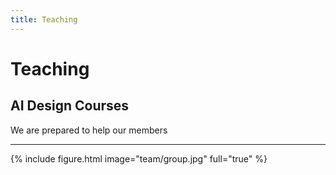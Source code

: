 ```yaml
---
title: Teaching
---
```


# <i class="fas fa-feather-alt"></i>Teaching

## AI Design Courses

We are prepared to help our members

<!-- ### Undergraduate

#### Agency and Awards

### Graduate
#### Agency and Awards



### Postdoctoral
#### Agency and Awards -->


---

{% include figure.html image="team/group.jpg" full="true" %}
